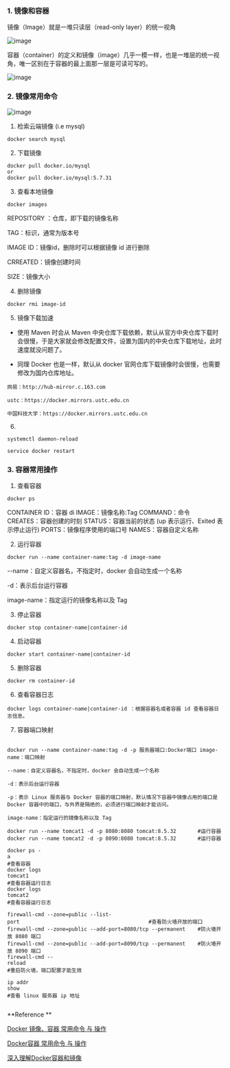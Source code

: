 
### 1. 镜像和容器 ###

镜像（Image）就是一堆只读层（read-only layer）的统一视角

![image](https://user-images.githubusercontent.com/39177230/114907858-17de1480-9e4e-11eb-8748-89bafc6365ea.png)



容器（container）的定义和镜像（image）几乎一模一样，也是一堆层的统一视角，唯一区别在于容器的最上面那一层是可读可写的。

![image](https://user-images.githubusercontent.com/39177230/114907895-22001300-9e4e-11eb-91b2-a98cef8ab3a6.png)



### 2. 镜像常用命令 ###

![image](https://user-images.githubusercontent.com/39177230/114906261-71454400-9e4c-11eb-8177-6768ab7e7735.png)



1. 检索云端镜像 (i.e mysql)
 
```
docker search mysql
```

2. 下载镜像

```
docker pull docker.io/mysql
or 
docker pull docker.io/mysql:5.7.31
```

3. 查看本地镜像
```
docker images
```

REPOSITORY ：仓库，即下载的镜像名称

TAG：标识，通常为版本号

IMAGE ID：镜像id，删除时可以根据镜像 id 进行删除

CRREATED：镜像创建时间

SIZE：镜像大小

4. 删除镜像

```
docker rmi image-id 

```

5. 镜像下载加速

* 使用 Maven 时会从 Maven 中央仓库下载依赖，默认从官方中央仓库下载时会很慢，于是大家就会修改配置文件，设置为国内的中央仓库下载地址，此时速度就没问题了。

* 同理 Docker 也是一样，默认从 docker 官网仓库下载镜像时会很慢，也需要修改为国内仓库地址。

```
网易：http://hub-mirror.c.163.com

ustc：https://docker.mirrors.ustc.edu.cn

中国科技大学：https://docker.mirrors.ustc.edu.cn
```

6.
```
systemctl daemon-reload

service docker restart
```

### 3. 容器常用操作 ###


1. 查看容器

```
docker ps
```
CONTAINER ID：容器 di
IMAGE：镜像名称:Tag
COMMAND：命令
CREATES：容器创建的时刻
STATUS：容器当前的状态 (up 表示运行、Exited 表示停止运行)
PORTS：镜像程序使用的端口号
NAMES：容器自定义名称

2. 运行容器

```
docker run --name container-name:tag -d image-name
```
--name：自定义容器名，不指定时，docker 会自动生成一个名称

-d：表示后台运行容器

image-name：指定运行的镜像名称以及 Tag

3. 停止容器

```
docker stop container-name|container-id
```

4. 启动容器

```
docker start container-name|container-id
```

5. 删除容器

```
docker rm container-id 
```

6. 查看容器日志

```
docker logs container-name|container-id ：根据容器名或者容器 id 查看容器日志信息。
```

7. 容器端口映射

```docker run --name container-name -d image-name:tag：单纯的如此运行容器，程序占用的是 Docker 容器内部的端口，并不是服务器对外的访问端口，所以必须做 端口映射 将服务器的实际端口映射到 Docker 容器中的端口才能访问
```

```
docker run --name container-name:tag -d -p 服务器端口:Docker端口 image-name：端口映射

--name：自定义容器名，不指定时，docker 会自动生成一个名称

-d：表示后台运行容器

-p：表示 Linux 服务器与 Docker 容器的端口映射，默认情况下容器中镜像占用的端口是 Docker 容器中的端口，与外界是隔绝的，必须进行端口映射才能访问。

image-name：指定运行的镜像名称以及 Tag

docker run --name tomcat1 -d -p 8080:8080 tomcat:8.5.32       #运行容器
docker run --name tomcat2 -d -p 8090:8080 tomcat:8.5.32       #运行容器

docker ps -a                                                                                #查看容器
docker logs tomcat1                                                                   #查看容器运行日志
docker logs tomcat2                                                                   #查看容器运行日志

firewall-cmd --zone=public --list-port                                          #查看防火墙开放的端口
firewall-cmd --zone=public --add-port=8080/tcp --permanent    #防火墙开放 8080 端口
firewall-cmd --zone=public --add-port=8090/tcp --permanent    #防火墙开放 8090 端口
firewall-cmd --reload                                                                   #重启防火墙，端口配置才能生效

ip addr show                                                                               #查看 linux 服务器 ip 地址


```









**Reference **

[Docker 镜像、容器 常用命令 与 操作](https://blog.csdn.net/wangmx1993328/article/details/81735070)

[Docker容器 常用命令 与 操作](https://blog.csdn.net/wangmx1993328/article/details/81735070)

[深入理解Docker容器和镜像](https://blog.csdn.net/u012811805/article/details/106547497)




